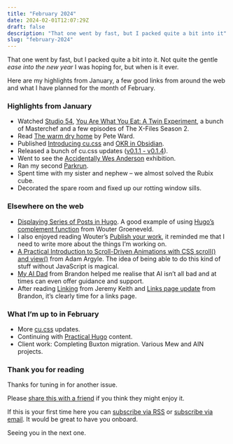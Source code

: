 ```yaml
---
title: "February 2024"
date: 2024-02-01T12:07:29Z
draft: false
description: "That one went by fast, but I packed quite a bit into it"
slug: "february-2024"
---
```


That one went by fast, but I packed quite a bit into it. Not quite the gentle *ease into the new year* I was hoping for, but when is it ever.

Here are my highlights from January, a few good links from around the web and what I have planned for the month of February.

### Highlights from January

- Watched [Studio 54](https://www.bbc.co.uk/iplayer/episode/m001tvnj/studio-54), [You Are What You Eat: A Twin Experiment](https://www.youtube.com/watch?v=oygkWmXyOaM), a bunch of Masterchef and a few episodes of The X-Files Season 2.
- Read [The warm dry home](https://shop.heritage-house.org/product/book-the-warm-dry-home/) by Pete Ward.
- Published [Introducing cu.css](https://harrycresswell.com/writing/introducing-cu-css/) and [OKR in Obsidian](https://harrycresswell.com/writing/okr-in-obsidian/).
- Released a bunch of cu.css updates ([v0.1.1 - v0.1.4](https://github.com/harrycresswell/cu/releases)).
- Went to see the [Accidentally Wes Anderson](https://awaexhibition.com/london/) exhibition.
- Ran my second [Parkrun](https://www.parkrun.org.uk/).
- Spent time with my sister and nephew – we almost solved the Rubix cube.
- Decorated the spare room and fixed up our rotting window sills.


### Elsewhere on the web

- [Displaying Series of Posts in Hugo](https://brainbaking.com/post/2024/01/displaying-series-of-posts-in-hugo/). A good example of using [Hugo’s complement function](https://gohugo.io/functions/collections/complement/) from Wouter Groeneveld. 
- I also enjoyed reading Wouter’s [Publish your work](https://brainbaking.com/post/2024/01/publish-your-work/), it reminded me that I need to write more about the things I’m working on.
- [A Practical Introduction to Scroll-Driven Animations with CSS scroll() and view()](https://tympanus.net/codrops/2024/01/17/a-practical-introduction-to-scroll-driven-animations-with-css-scroll-and-view/) from Adam Argyle. The idea of being able to do this kind of stuff without JavaScript is magical.
- [My AI Dad](https://brandonwrites.xyz/my-ai-dad/) from Brandon helped me realise that AI isn’t all bad and at times can even offer guidance and support.
- After reading [Linking](https://adactio.com/journal/20811) from Jeremy Keith and [Links page update](https://brandonwrites.xyz/links-page-update/) from Brandon, it’s clearly time for a links page.

### What I’m up to in February

- More [cu.css](https://cu.harrycresswell.com/) updates.
- Continuing with [Practical Hugo](https://practicalhugo.com/) content.
- Client work: Completing Buxton migration. Various Mew and AIN projects.

### Thank you for reading

Thanks for tuning in for another issue.

Please [share this with a friend](https://harrycresswell.com/newsletter/february-2024) if you think they might enjoy it.

If this is your first time here you can [subscribe via RSS](https://harrycresswell.com/feeds/) or [subscribe via email](https://harrycresswell.us14.list-manage.com/subscribe/post?u=4e8fba8d0ab4a857159c0104e&id=d6ad2b65ca). It would be great to have you onboard.

Seeing you in the next one.
